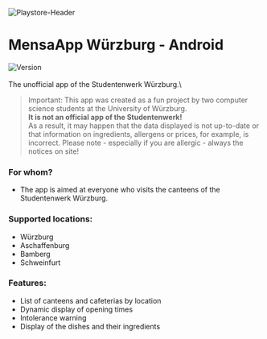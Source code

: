 ![Playstore-Header](https://user-images.githubusercontent.com/29352918/213675631-8bd68745-2c8a-4bdd-8374-69cf5259bab4.png)
# MensaApp Würzburg - Android
![Version](https://img.shields.io/github/v/release/mensa-app-wuerzburg/Android?include_prereleases)\
\
The unofficial app of the Studentenwerk Würzburg.\
> Important:
> This app was created as a fun project by two computer science students at the University of Würzburg.\
> **It is not an official app of the Studentenwerk!**\
> As a result, it may happen that the data displayed is not up-to-date or that information on ingredients, allergens or prices, for example, is incorrect. Please note - especially if you are allergic - always the notices on site!

### For whom?
- The app is aimed at everyone who visits the canteens of the Studentenwerk Würzburg.

### Supported locations:
- Würzburg
- Aschaffenburg
- Bamberg
- Schweinfurt

### Features:
- List of canteens and cafeterias by location
- Dynamic display of opening times
- Intolerance warning
- Display of the dishes and their ingredients
